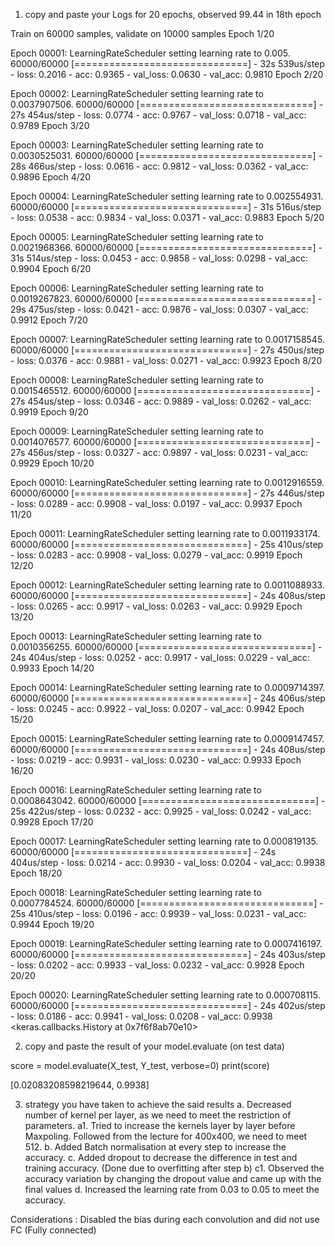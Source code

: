 1. copy and paste your Logs for 20 epochs, observed 99.44 in 18th epoch

Train on 60000 samples, validate on 10000 samples
Epoch 1/20

Epoch 00001: LearningRateScheduler setting learning rate to 0.005.
60000/60000 [==============================] - 32s 539us/step - loss: 0.2016 - acc: 0.9365 - val_loss: 0.0630 - val_acc: 0.9810
Epoch 2/20

Epoch 00002: LearningRateScheduler setting learning rate to 0.0037907506.
60000/60000 [==============================] - 27s 454us/step - loss: 0.0774 - acc: 0.9767 - val_loss: 0.0718 - val_acc: 0.9789
Epoch 3/20

Epoch 00003: LearningRateScheduler setting learning rate to 0.0030525031.
60000/60000 [==============================] - 28s 466us/step - loss: 0.0616 - acc: 0.9812 - val_loss: 0.0362 - val_acc: 0.9896
Epoch 4/20

Epoch 00004: LearningRateScheduler setting learning rate to 0.002554931.
60000/60000 [==============================] - 31s 516us/step - loss: 0.0538 - acc: 0.9834 - val_loss: 0.0371 - val_acc: 0.9883
Epoch 5/20

Epoch 00005: LearningRateScheduler setting learning rate to 0.0021968366.
60000/60000 [==============================] - 31s 514us/step - loss: 0.0453 - acc: 0.9858 - val_loss: 0.0298 - val_acc: 0.9904
Epoch 6/20

Epoch 00006: LearningRateScheduler setting learning rate to 0.0019267823.
60000/60000 [==============================] - 29s 475us/step - loss: 0.0421 - acc: 0.9876 - val_loss: 0.0307 - val_acc: 0.9912
Epoch 7/20

Epoch 00007: LearningRateScheduler setting learning rate to 0.0017158545.
60000/60000 [==============================] - 27s 450us/step - loss: 0.0376 - acc: 0.9881 - val_loss: 0.0271 - val_acc: 0.9923
Epoch 8/20

Epoch 00008: LearningRateScheduler setting learning rate to 0.0015465512.
60000/60000 [==============================] - 27s 454us/step - loss: 0.0346 - acc: 0.9889 - val_loss: 0.0262 - val_acc: 0.9919
Epoch 9/20

Epoch 00009: LearningRateScheduler setting learning rate to 0.0014076577.
60000/60000 [==============================] - 27s 456us/step - loss: 0.0327 - acc: 0.9897 - val_loss: 0.0231 - val_acc: 0.9929
Epoch 10/20

Epoch 00010: LearningRateScheduler setting learning rate to 0.0012916559.
60000/60000 [==============================] - 27s 446us/step - loss: 0.0289 - acc: 0.9908 - val_loss: 0.0197 - val_acc: 0.9937
Epoch 11/20

Epoch 00011: LearningRateScheduler setting learning rate to 0.0011933174.
60000/60000 [==============================] - 25s 410us/step - loss: 0.0283 - acc: 0.9908 - val_loss: 0.0279 - val_acc: 0.9919
Epoch 12/20

Epoch 00012: LearningRateScheduler setting learning rate to 0.0011088933.
60000/60000 [==============================] - 24s 408us/step - loss: 0.0265 - acc: 0.9917 - val_loss: 0.0263 - val_acc: 0.9929
Epoch 13/20

Epoch 00013: LearningRateScheduler setting learning rate to 0.0010356255.
60000/60000 [==============================] - 24s 404us/step - loss: 0.0252 - acc: 0.9917 - val_loss: 0.0229 - val_acc: 0.9933
Epoch 14/20

Epoch 00014: LearningRateScheduler setting learning rate to 0.0009714397.
60000/60000 [==============================] - 24s 406us/step - loss: 0.0245 - acc: 0.9922 - val_loss: 0.0207 - val_acc: 0.9942
Epoch 15/20

Epoch 00015: LearningRateScheduler setting learning rate to 0.0009147457.
60000/60000 [==============================] - 24s 408us/step - loss: 0.0219 - acc: 0.9931 - val_loss: 0.0230 - val_acc: 0.9933
Epoch 16/20

Epoch 00016: LearningRateScheduler setting learning rate to 0.0008643042.
60000/60000 [==============================] - 25s 422us/step - loss: 0.0232 - acc: 0.9925 - val_loss: 0.0242 - val_acc: 0.9928
Epoch 17/20

Epoch 00017: LearningRateScheduler setting learning rate to 0.000819135.
60000/60000 [==============================] - 24s 404us/step - loss: 0.0214 - acc: 0.9930 - val_loss: 0.0204 - val_acc: 0.9938
Epoch 18/20

Epoch 00018: LearningRateScheduler setting learning rate to 0.0007784524.
60000/60000 [==============================] - 25s 410us/step - loss: 0.0196 - acc: 0.9939 - val_loss: 0.0231 - val_acc: 0.9944
Epoch 19/20

Epoch 00019: LearningRateScheduler setting learning rate to 0.0007416197.
60000/60000 [==============================] - 24s 403us/step - loss: 0.0202 - acc: 0.9933 - val_loss: 0.0232 - val_acc: 0.9928
Epoch 20/20

Epoch 00020: LearningRateScheduler setting learning rate to 0.000708115.
60000/60000 [==============================] - 24s 402us/step - loss: 0.0186 - acc: 0.9941 - val_loss: 0.0208 - val_acc: 0.9938
<keras.callbacks.History at 0x7f6f8ab70e10>




2. copy and paste the result of your model.evaluate (on test data)

score = model.evaluate(X_test, Y_test, verbose=0)
print(score)

[0.02083208598219644, 0.9938]




3. strategy you have taken to achieve the said results
a. Decreased number of kernel per layer, as we need to meet the restriction of parameters.
	a1. Tried to increase the kernels layer by layer before Maxpoling. Followed from the lecture for 400x400, we need to meet 512.
b. Added Batch normalisation at every step to increase the accuracy.
c. Added dropout to decrease the difference in test and training accuracy. (Done due to overfitting after step b)
	c1. Observed the accuracy variation by changing the dropout value and came up with the final values
d. Increased the learning rate from 0.03 to 0.05 to meet the accuracy.

Considerations : Disabled the bias during each convolution and did not use FC (Fully connected)


